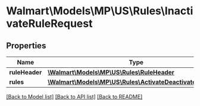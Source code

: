 # Walmart\Models\MP\US\Rules\InactivateRuleRequest

## Properties

Name | Type | Description | Notes
------------ | ------------- | ------------- | -------------
**ruleHeader** | [**\Walmart\Models\MP\US\Rules\RuleHeader**](RuleHeader.md) |  | [optional]
**rules** | [**\Walmart\Models\MP\US\Rules\ActivateDeactivateRuleInfo[]**](ActivateDeactivateRuleInfo.md) |  | [optional]


[[Back to Model list]](./) [[Back to API list]](../../../../../README.md#supported-apis) [[Back to README]](../../../../../README.md)
